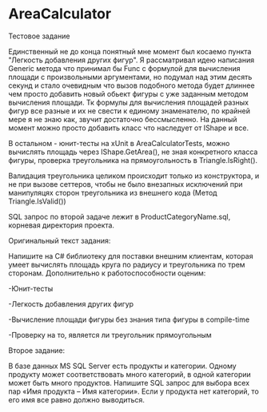 # AreaCalculator
Тестовое задание

Единственный не до конца понятный мне момент был косаемо пункта "Легкость добавления других фигур". Я рассматривал идею написания Generic метода что принимал бы Func с формулой для вычисления площади с произвольными аргументами, но подумал над этим десять секунд и стало очевидным что вызов подобного метода будет длиннее чем просто добавить новый обьект фигуры с уже заданным методом вычисления площади. Тк формулы для вычисления площадей разных фигур все разные и их не свести к единому знаменателю, по крайней мере я не знаю как, звучит достаточно бессмысленно. На данный момент можно просто добавить класс что наследует от IShape и все.

В остальном - юнит-тесты на xUnit в AreaCalculatorTests, можно вычислять площадь через IShape.GetArea(), не зная конкретного класса фигуры, проверка треугольника на прямоугольность в Triangle.IsRight().

Валидация треугольника целиком происходит только из конструктора, и не при вызове сеттеров, чтобы не было внезапных исключений при манипуляцях сторон треугольника из внешнего кода (Метод Triangle.IsValid())




SQL запрос по второй задаче лежит в ProductCategoryName.sql, корневая директория проекта.





Оригинальный текст задания:

Напишите на C# библиотеку для поставки внешним клиентам, которая умеет вычислять площадь круга по радиусу и треугольника по трем сторонам. Дополнительно к работоспособности оценим:

-Юнит-тесты

-Легкость добавления других фигур

-Вычисление площади фигуры без знания типа фигуры в compile-time

-Проверку на то, является ли треугольник прямоугольным


Второе задание:

В базе данных MS SQL Server есть продукты и категории. Одному продукту может соответствовать много категорий, в одной категории может быть много продуктов. Напишите SQL запрос для выбора всех пар «Имя продукта – Имя категории». Если у продукта нет категорий, то его имя все равно должно выводиться.

